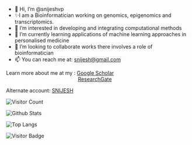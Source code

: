 - 👋 Hi, I’m @snijeshvp
- ✨I am a Bioinformatician working on genomics, epigenomics and transcriptomics.
- 👀 I’m interested in developing and integrating computational methods
- 🌱 I’m currently learning applications of machine learning approaches in personalised medicine
- 💞️ I’m looking to collaborate works there involves a role of bioinformatician
- 📫 You can reach me at: [snijesh@gmail.com](snijesh@gmail.com)

Learn more about me at my : [Google Scholar](https://scholar.google.co.in/citations?user=jolm12MAAAAJ&hl)<br>
&nbsp;&nbsp;&nbsp;&nbsp;&nbsp;&nbsp;&nbsp;&nbsp;&nbsp;&nbsp;&nbsp;&nbsp;&nbsp;&nbsp;&nbsp;&nbsp;&nbsp;&nbsp;&nbsp;&nbsp;&nbsp;&nbsp;&nbsp;&nbsp;&nbsp;&nbsp;&nbsp;&nbsp;&nbsp;&nbsp;&nbsp;&nbsp;&nbsp;&nbsp;&nbsp;&nbsp;&nbsp;&nbsp;&nbsp;&nbsp;&nbsp;&nbsp;&nbsp;&nbsp;&nbsp;&nbsp;&nbsp;&nbsp;&nbsp;&nbsp;[ResearchGate](https://www.researchgate.net/profile/Snijesh-Vp)

Alternate account: [SNIJESH](https://github.com/snijesh)

![Visitor Count](https://profile-counter.glitch.me/snijesh/count.svg)

<!---
snijeshvp/snijeshvp is a ✨ special ✨ repository because its `README.md` (this file) appears on your GitHub profile.
You can click the Preview link to take a look at your changes.
--->

![Github Stats](https://github-readme-stats.vercel.app/api?username=snijesh&count_private=true&show_icons=true)

![Top Langs](https://github-readme-stats.vercel.app/api/top-langs/?username=snijesh&hide=TeX&layout=compact)

![Visitor Badge](https://visitor-badge.laobi.icu/badge?page_id=snijeshvp.snijeshvp)
